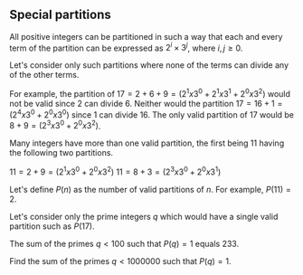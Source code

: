 ## Special partitions

All positive integers can be partitioned in such a way that each and every term of the partition can be expressed as $2^i\times 3^j$, where $i,j ≥ 0$.

Let's consider only such partitions where none of the terms can divide any of the other terms.

For example, the partition of $17 = 2 + 6 + 9 = (2^1x3^0 + 2^1x3^1 + 2^0x3^2)$ would not be valid since $2$ can divide $6$. Neither would the partition $17 = 16 + 1 = (2^4x3^0 + 2^0x3^0)$ since $1$ can divide $16$. The only valid partition of $17$ would be $8 + 9 = (2^3x3^0 + 2^0x3^2)$.

Many integers have more than one valid partition, the first being $11$ having the following two partitions.

$11 = 2 + 9 = (2^1x3^0 + 2^0x3^2)$
$11 = 8 + 3 = (2^3x3^0 + 2^0x3^1)$

Let's define $P(n)$ as the number of valid partitions of $n$. For example, $P(11) = 2$.

Let's consider only the prime integers $q$ which would have a single valid partition such as $P(17)$.

The sum of the primes $q <100$ such that $P(q)=1$ equals $233$.

Find the sum of the primes $q <1000000$ such that $P(q)=1$.
